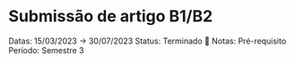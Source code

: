 # Submissão de artigo B1/B2

Datas: 15/03/2023 → 30/07/2023
Status: Terminado 🙌
Notas: Pré-requisito
Período: Semestre 3